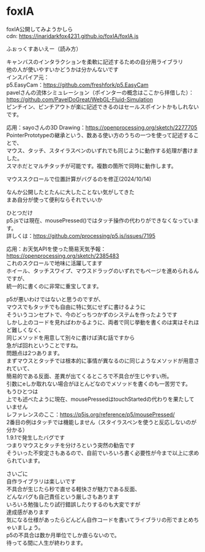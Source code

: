 # foxIA
foxIA公開してみようかしら  
cdn: https://inaridarkfox4231.github.io/foxIA/foxIA.js  
  
ふぉっくすあいえー（読み方）  
  
キャンバスのインタラクションを柔軟に記述するための自分用ライブラリ  
他の人が使いやすいかどうかは分かんないです  
インスパイア元：  
p5.EasyCam：https://github.com/freshfork/p5.EasyCam  
pavelさんの流体シミュレーション（ポインターの概念はここから拝借した）：  
  https://github.com/PavelDoGreat/WebGL-Fluid-Simulation  
ピンチイン、ピンチアウトが楽に記述できるのはセールスポイントかもしれないです。  
  
応用：sayoさんの3D Drawing：https://openprocessing.org/sketch/2277705  
PointerPrototypeの継承という、数ある使い方のうちの一つを使って記述することで、  
マウス、タッチ、スタイラスペンのいずれでも同じように動作する処理が書けました。  
スマホだとマルチタッチが可能です。複数の箇所で同時に動作します。  

マウススクロールで位置計算がバグるのを修正(2024/10/14)  

なんか公開したとたんに大したことない気がしてきた  
まあ自分が使って便利ならそれでいいか  

ひとつだけ  
p5.jsでは現在、mousePressed()ではタッチ操作の代わりができなくなっています。  
詳しくは：https://github.com/processing/p5.js/issues/7195  

応用：お天気APIを使った簡易天気予報：https://openprocessing.org/sketch/2385483  
これのスクロールで地味に活躍してます  
ホイール、タッチスワイプ、マウスドラッグのいずれでもページを進められるんですが、  
統一的に書くのに非常に重宝してます。

p5が悪いわけではないと思うのですが、  
マウスでもタッチでも自由に特に気にせずに書けるように  
そういうコンセプトで、今のどっちつかずのシステムを作ったようです  
しかし上のコードを見ればわかるように、両者で同じ挙動を書くのは実はそれほど難しくなく、  
同じメソッドを用意して別々に書けば済む話ですから  
急がば回れということですね。  
問題点は2つあります。  
まずマウスとタッチでは根本的に事情が異なるのに同じようなメソッドが用意されていて、  
簡易的である反面、差異が出てくるところで不具合が生じやすい所。  
引数にeしか取れない場合がほとんどなのでメソッドを書くのも一苦労です。  
もうひとつは  
上でも述べたように現在、mousePressedはtouchStartedの代わりを果たしていません  
レファレンスのここ：https://p5js.org/reference/p5/mousePressed/  
2番目の例はタッチでは機能しません（スタイラスペンを使うと反応しないのが分かる）  
1.9.1で発生したバグです  
つまりマウスとタッチを分けろという突然の勧告です  
そういった不安定さもあるので、自前でいろいろ書く必要性が今まで以上に求められています。  

さいごに  
自作ライブラリは楽しいです  
不具合が生じたら秒で直せる軽快さが魅力である反面、  
どんなバグも自己責任という厳しさもあります  
いろいろ勉強したり試行錯誤したりするのも大変ですが  
達成感があります  
気になる仕様があったらどんどん自作コードを書いてライブラリの形でまとめちゃいましょう。  
p5の不具合は数か月単位でしか直らないので。  
待ってる間に人生が終わります。
